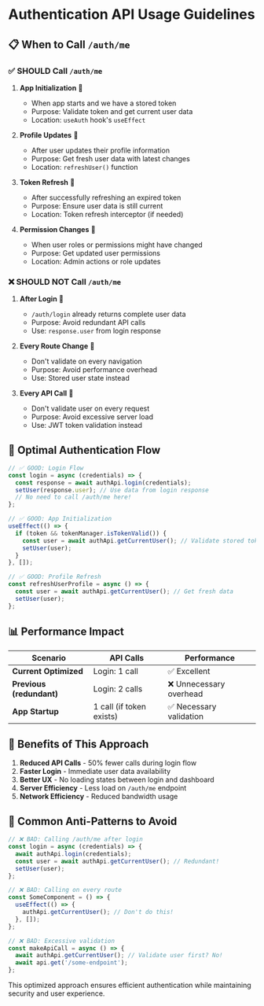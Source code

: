 # Authentication API Usage Guidelines

## 📋 When to Call `/auth/me`

### ✅ **SHOULD Call `/auth/me`**

1. **App Initialization** 🚀
   - When app starts and we have a stored token
   - Purpose: Validate token and get current user data
   - Location: `useAuth` hook's `useEffect`

2. **Profile Updates** 👤
   - After user updates their profile information
   - Purpose: Get fresh user data with latest changes
   - Location: `refreshUser()` function

3. **Token Refresh** 🔄
   - After successfully refreshing an expired token
   - Purpose: Ensure user data is still current
   - Location: Token refresh interceptor (if needed)

4. **Permission Changes** 🔐
   - When user roles or permissions might have changed
   - Purpose: Get updated user permissions
   - Location: Admin actions or role updates

### ❌ **SHOULD NOT Call `/auth/me`**

1. **After Login** 🚫
   - `/auth/login` already returns complete user data
   - Purpose: Avoid redundant API calls
   - Use: `response.user` from login response

2. **Every Route Change** 🚫
   - Don't validate on every navigation
   - Purpose: Avoid performance overhead
   - Use: Stored user state instead

3. **Every API Call** 🚫
   - Don't validate user on every request
   - Purpose: Avoid excessive server load
   - Use: JWT token validation instead

## 🔄 Optimal Authentication Flow

```typescript
// ✅ GOOD: Login Flow
const login = async (credentials) => {
  const response = await authApi.login(credentials);
  setUser(response.user); // Use data from login response
  // No need to call /auth/me here!
};

// ✅ GOOD: App Initialization
useEffect(() => {
  if (token && tokenManager.isTokenValid()) {
    const user = await authApi.getCurrentUser(); // Validate stored token
    setUser(user);
  }
}, []);

// ✅ GOOD: Profile Refresh
const refreshUserProfile = async () => {
  const user = await authApi.getCurrentUser(); // Get fresh data
  setUser(user);
};
```

## 📊 Performance Impact

| Scenario | API Calls | Performance |
|----------|-----------|-------------|
| **Current Optimized** | Login: 1 call | ✅ Excellent |
| **Previous (redundant)** | Login: 2 calls | ❌ Unnecessary overhead |
| **App Startup** | 1 call (if token exists) | ✅ Necessary validation |

## 🎯 Benefits of This Approach

1. **Reduced API Calls** - 50% fewer calls during login flow
2. **Faster Login** - Immediate user data availability
3. **Better UX** - No loading states between login and dashboard
4. **Server Efficiency** - Less load on `/auth/me` endpoint
5. **Network Efficiency** - Reduced bandwidth usage

## 🐛 Common Anti-Patterns to Avoid

```typescript
// ❌ BAD: Calling /auth/me after login
const login = async (credentials) => {
  await authApi.login(credentials);
  const user = await authApi.getCurrentUser(); // Redundant!
  setUser(user);
};

// ❌ BAD: Calling on every route
const SomeComponent = () => {
  useEffect(() => {
    authApi.getCurrentUser(); // Don't do this!
  }, []);
};

// ❌ BAD: Excessive validation
const makeApiCall = async () => {
  await authApi.getCurrentUser(); // Validate user first? No!
  await api.get('/some-endpoint');
};
```

This optimized approach ensures efficient authentication while maintaining security and user experience.

